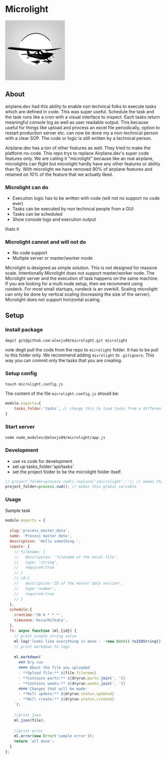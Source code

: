 # Microlight
![Logo](/assets/logo192.png)
## About
airplane.dev had this ability to enable non technical folks to execute tasks which are defined in code. This was super useful. Schedule the task and the task runs like a cron with a visual interface to inspect. Each tasks return meaningful console log as well as user readable output. This because useful for things like upload and process an excel file periodically, option to restart production server etc. can now be done my a non-technical person with a clear SOP. The code or logic is still written by a technical person. 

Airplane.dev has a ton of other features as well. They tried to make the platform no-code. This repo trys to replace Airplane.dev's super code features only. We are calling it "microlight" because like an real airplane, microlights can flight but microlight hardly have any other features or ability than fly. With microlight we have removed 90% of airplane features and retained on 10% of the feature that we actually liked. 

### Microlight can do
- Execution logic has to be written with code (will not no support no code ever)
- Tasks can be executed by non techincal people from a GUI
- Tasks can be scheduled 
- Show console logs and execution output

thats it

### Microlight cannot and will not do
- No code support
- Multiple server or master/worker mode


Microlight is designed as simple solution. This is not designed for massive scale. Intentionally Microlight does not support master/worker node. The Microlight server and the execution of task happens on the same machine. If you are looking for a multi node setup, then we recomment using rundeck. For most small startups, rundeck is an overkill. Scaling microlight can only be done by vertical scaling (increasing the size of the server). Microlight does not support horizontal scaling. 


## Setup

### Install package
```shell
degit git@github.com:alexjv89/microlight.git microlight
```
note degit pull the code from the repo to `microlight` folder. It has to be pull to this folder only. We recommend adding `microlight` to `.gitignore`. This way you can commit only the tasks that you are creating.

### Setup config
```shell
touch microlight.config.js
```
The content of the file `microlight.config.js` should be: 
```js
module.exports={
	tasks_folder:'tasks', // change this to load tasks from a different folder
}
```

### Start server
```shell
node node_modules/@alexjv89/microlight/app.js
```
### Development
- use vs code for development 
- set up tasks_folder:'api/tasks'
- set the project folder to be the microlight folder itself.
```js
// project_folder=process.cwd().replace('/microlight',''); // makes this global variable
project_folder=process.cwd(); // makes this global variable
```

### Usage

Sample task

```js
module.exports = {

  slug:'process_master_data',
  name: 'Process master data',
  description: 'Hello something.',
  inputs: {
    // filename: {
    //   description: 'filename of the excel file',
    //   type: 'string',
    //   required:true
    // }
    // id:{
    //   description:'ID of the master data version',
    //   type:'number',
    //   required:true
    // }
  },
  schedule:{
    crontime:'30 6 * * *',
    timezone:'Asia/Kolkata',
  },
  fn: async function (ml,{id}) {
  	// print single string value
    ml.log('looks like everything is done - '+new Date().toISOString());
    // print markdown to logs
    
    ml.markdown(`
      ### Dry run
      #### About the file you uploaded
      - **Upload file:** ${file.filename}
      - **Contains parts:** ${dryrun.parts.join(', ')}
      - **Contains weeks:** ${dryrun.weeks.join(', ')}
      #### Changes that will be made:
      - **Will update:** ${dryrun.status.updated}
      - **Will create:** ${dryrun.status.created}
    `);

    //print json 
    ml.json(file);

    //print error
    ml.error(new Error('sample error'));
    return 'all done';
  }
};

```
